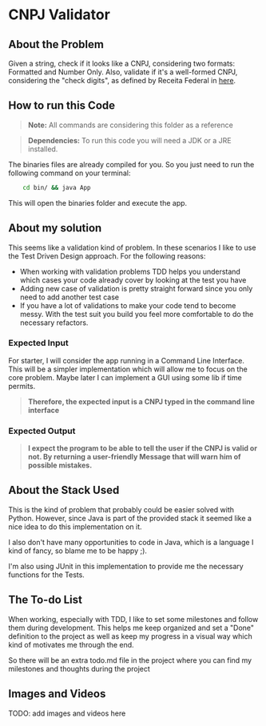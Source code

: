 # CNPJ Validator

## About the Problem

Given a string, check if it looks like a CNPJ, considering two formats: Formatted and Number Only.
Also, validate if it's a well-formed CNPJ, considering the "check digits", as defined by Receita Federal in [here](https://pt.wikipedia.org/wiki/Cadastro_Nacional_da_Pessoa_Jur%C3%ADdica).

## How to run this Code

> **Note:** All commands are considering this folder as a reference

> **Dependencies:** To run this code you will need a JDK or a JRE installed.

The binaries files are already compiled for you. So you just need to run the following command on your terminal:

```bash
    cd bin/ && java App
```

This will open the binaries folder and execute the app.

## About my solution

This seems like a validation kind of problem. In these scenarios I like to use the Test Driven Design approach. For the following reasons:

- When working with validation problems TDD helps you understand which cases your code already cover by looking at the test you have
- Adding new case of validation is pretty straight forward since you only need to add another test case
- If you have a lot of validations to make your code tend to become messy. With the test suit you build you feel more comfortable to do the necessary refactors.

### Expected Input

For starter, I will consider the app running in a Command Line Interface. This will be a simpler implementation which will allow me to focus on the core problem. Maybe later I can implement a GUI using some lib if time permits.

> **Therefore, the expected input is a CNPJ typed in the command line interface**

### Expected Output

> **I expect the program to be able to tell the user if the CNPJ is valid or not. By returning a user-friendly Message that will warn him of possible mistakes.**

## About the Stack Used

This is the kind of problem that probably could be easier solved with Python. However, since Java is part of the provided stack it seemed like a nice idea to do this implementation on it.

I also don't have many opportunities to code in Java, which is a language I kind of fancy, so blame me to be happy ;).

I'm also using JUnit in this implementation to provide me the necessary functions for the Tests.

## The To-do List

When working, especially with TDD, I like to set some milestones and follow them during development. This helps me keep organized and set a "Done" definition to the project as well as keep my progress in a visual way which kind of motivates me through the end.

So there will be an extra todo.md file in the project where you can find my milestones and thoughts during the project

## Images and Videos

TODO: add images and videos here
